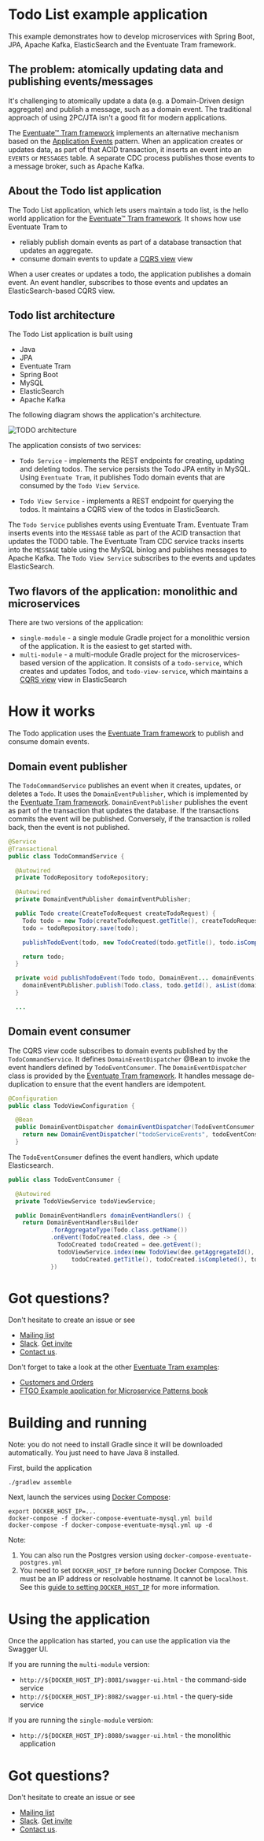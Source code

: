 # Todo List example application


This example demonstrates how to develop microservices with Spring Boot, JPA, Apache Kafka, ElasticSearch and the Eventuate Tram framework.

## The problem: atomically updating data and publishing events/messages

It's challenging to atomically update a data (e.g. a Domain-Driven design aggregate) and publish a message, such as a domain event.
The traditional approach of using 2PC/JTA isn't a good fit for modern applications.

The [Eventuate&trade; Tram framework](https://github.com/eventuate-tram/eventuate-tram-core) implements an alternative mechanism based on the [Application Events](http://microservices.io/patterns/data/application-events.html) pattern.
When an application creates or updates data, as part of that ACID transaction, it inserts an event into an `EVENTS` or `MESSAGES` table.
A separate CDC process publishes those events to a message broker, such as Apache Kafka.


## About the Todo list application

The Todo List application, which lets users maintain a todo list, is the hello world application for the [Eventuate&trade; Tram framework](https://github.com/eventuate-tram/eventuate-tram-core).
It shows how use Eventuate Tram to

* reliably publish domain events as part of a database transaction that updates an aggregate.
* consume domain events to update a [CQRS view](http://microservices.io/patterns/data/cqrs.html) view

When a user creates or updates a todo, the application publishes a domain event.
An event handler, subscribes to those events and updates an ElasticSearch-based CQRS view.

## Todo list architecture

The Todo List application is built using

* Java
* JPA
* Eventuate Tram
* Spring Boot
* MySQL
* ElasticSearch
* Apache Kafka

The following diagram shows the application's architecture.

![TODO architecture](./images/Architecture.png)

The application consists of two services:

* `Todo Service` - implements the REST endpoints for creating, updating and deleting todos.
The service persists the Todo JPA entity in MySQL.
Using `Eventuate Tram`, it publishes Todo domain events that are consumed by the `Todo View Service`.

* `Todo View Service` - implements a REST endpoint for querying the todos.
It maintains a CQRS view of the todos in ElasticSearch.

The `Todo Service` publishes events using Eventuate Tram.
Eventuate Tram inserts events into the `MESSAGE` table as part of the ACID transaction that updates the TODO table.
The Eventuate Tram CDC service tracks inserts into the `MESSAGE` table using the MySQL binlog and publishes messages to Apache Kafka.
The `Todo View Service` subscribes to the events and updates ElasticSearch.

## Two flavors of the application: monolithic and microservices

There are two versions of the application:

* `single-module` - a single module Gradle project for a monolithic version of the application.
It is the easiest to get started with.
* `multi-module` - a multi-module Gradle project for the microservices-based version of the application.
It consists of a `todo-service`, which creates and updates Todos, and `todo-view-service`, which maintains a [CQRS view](http://microservices.io/patterns/data/cqrs.html) view in ElasticSearch

# How it works

The Todo application uses the [Eventuate Tram framework](https://github.com/eventuate-tram/eventuate-tram-core) to publish and consume domain events.


## Domain event publisher

The `TodoCommandService` publishes an event when it creates, updates, or deletes a `Todo`.
It uses the `DomainEventPublisher`, which is implemented by the [Eventuate Tram framework](https://github.com/eventuate-tram/eventuate-tram-core).
`DomainEventPublisher` publishes the event as part of the transaction that updates the database.
If the transactions commits the event will be published.
Conversely, if the transaction is rolled back, then the event is not published.

```java
@Service
@Transactional
public class TodoCommandService {

  @Autowired
  private TodoRepository todoRepository;

  @Autowired
  private DomainEventPublisher domainEventPublisher;

  public Todo create(CreateTodoRequest createTodoRequest) {
    Todo todo = new Todo(createTodoRequest.getTitle(), createTodoRequest.isCompleted(), createTodoRequest.getOrder());
    todo = todoRepository.save(todo);

    publishTodoEvent(todo, new TodoCreated(todo.getTitle(), todo.isCompleted(), todo.getExecutionOrder()));

    return todo;
  }

  private void publishTodoEvent(Todo todo, DomainEvent... domainEvents) {
    domainEventPublisher.publish(Todo.class, todo.getId(), asList(domainEvents));
  }

  ...
```

## Domain event consumer

The CQRS view code subscribes to domain events published by the `TodoCommandService`.
It defines `DomainEventDispatcher` @Bean to invoke the event handlers defined by `TodoEventConsumer`.
The `DomainEventDispatcher` class is provided by the [Eventuate Tram framework](https://github.com/eventuate-tram/eventuate-tram-core).
It handles message de-duplication to ensure that the event handlers are idempotent.

```java
@Configuration
public class TodoViewConfiguration {

  @Bean
  public DomainEventDispatcher domainEventDispatcher(TodoEventConsumer todoEventConsumer, MessageConsumer messageConsumer) {
    return new DomainEventDispatcher("todoServiceEvents", todoEventConsumer.domainEventHandlers(), messageConsumer);
  }

```

The `TodoEventConsumer` defines the event handlers, which update Elasticsearch.

```java
public class TodoEventConsumer {

  @Autowired
  private TodoViewService todoViewService;

  public DomainEventHandlers domainEventHandlers() {
    return DomainEventHandlersBuilder
            .forAggregateType(Todo.class.getName())
            .onEvent(TodoCreated.class, dee -> {
              TodoCreated todoCreated = dee.getEvent();
              todoViewService.index(new TodoView(dee.getAggregateId(),
                  todoCreated.getTitle(), todoCreated.isCompleted(), todoCreated.getExecutionOrder()));
            })

```

# Got questions?

Don't hesitate to create an issue or see

* [Mailing list](https://groups.google.com/d/forum/eventuate-users)
* [Slack](https://eventuate-users.slack.com). [Get invite](https://eventuateusersslack.herokuapp.com/)
* [Contact us](http://eventuate.io/contact.html).


Don't forget to take a look at the other [Eventuate Tram examples](http://eventuate.io/exampleapps.html):

* [Customers and Orders](https://github.com/eventuate-tram/eventuate-tram-sagas-examples-customers-and-orders)
* [FTGO Example application for Microservice Patterns book](https://github.com/microservice-patterns/ftgo-application)


# Building and running

Note: you do not need to install Gradle since it will be downloaded automatically.
You just need to have Java 8 installed.

First, build the application

```
./gradlew assemble
```

Next, launch the services using [Docker Compose](https://docs.docker.com/compose/):

```
export DOCKER_HOST_IP=...
docker-compose -f docker-compose-eventuate-mysql.yml build
docker-compose -f docker-compose-eventuate-mysql.yml up -d
```

Note:

1. You can also run the Postgres version using `docker-compose-eventuate-postgres.yml`
2. You need to set `DOCKER_HOST_IP` before running Docker Compose.
This must be an IP address or resolvable hostname.
It cannot be `localhost`.
See this [guide to setting `DOCKER_HOST_IP`](http://eventuate.io/docs/usingdocker.html) for more information.

# Using the application

Once the application has started, you can use the application via the Swagger UI.

If you are running the `multi-module` version:

* `http://${DOCKER_HOST_IP}:8081/swagger-ui.html` - the command-side service
* `http://${DOCKER_HOST_IP}:8082/swagger-ui.html` - the query-side service

If you are running the `single-module` version:

* `http://${DOCKER_HOST_IP}:8080/swagger-ui.html` - the monolithic application

# Got questions?

Don't hesitate to create an issue or see

* [Mailing list](https://groups.google.com/d/forum/eventuate-users)
* [Slack](https://eventuate-users.slack.com). [Get invite](https://eventuateusersslack.herokuapp.com/)
* [Contact us](http://eventuate.io/contact.html).
